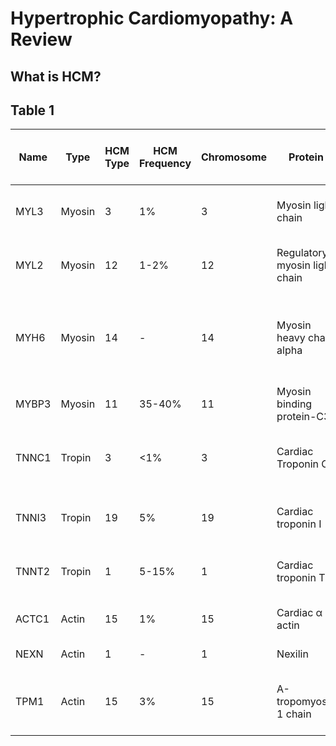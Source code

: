 # Hypertrophic Cardiomyopathy: A Review

## What is HCM? 

## Table 1
| Name          | Type          | HCM Type | HCM Frequency       | Chromosome      | Protein     | Function      | Think or Thick Myofilament Protein|
| ------------- | ------------- | ---------| ------------------- | --------------- | ----------- | ------------- | --------------------------------  |
| MYL3          | Myosin        | 3        |      1%             |      3          | Myosin light chain          |    Myosin heavy chain 7 binding protein           |  thick                                 |
| MYL2          | Myosin        | 12       |      1-2%           |      12         |Regulatory myosin light chain             |  Myosin heavy chain 7 binding protein             |          thick                         |
| MYH6          | Myosin        | 14       |      -              |      14         |Myosin heavy chain alpha             | Sarcomere protein expressed at low levels in the adult human heart              |           -                        |
| MYBP3         | Myosin        | 11       |      35-40%         |      11         |Myosin binding protein-C3             | Cardiac Contraction              |    thick                               |
| TNNC1         | Tropin        | 3        |      <1%            |      3          |Cardiac Troponin C             |Calcium sensitive regulator of myofilament function               |           thin                        |
| TNNI3         | Tropin        | 19       |      5%             |      19         |Cardiac troponin I             |Inhibitor of acto-myosin interaction               |                    thin               |
| TNNT2         | Tropin        | 1        |      5-15%          |      1          |Cardiac troponin T             |Regulator of acto-myosin interaction               |              thin                     |
| ACTC1         | Actin         | 15       |      1%             |      15         |Cardiac α - actin             |Acto-myosin interaction               |                                   thin|
| NEXN          | Actin         | 1        |      -              |      1          |Nexilin             |Z disc protein               |   -                                |
| TPM1          | Actin         | 15       |      3%             |      15         |Α-tropomyosin 1 chain             |Places the troponin complex on cardiac actin               |      thin                             |





